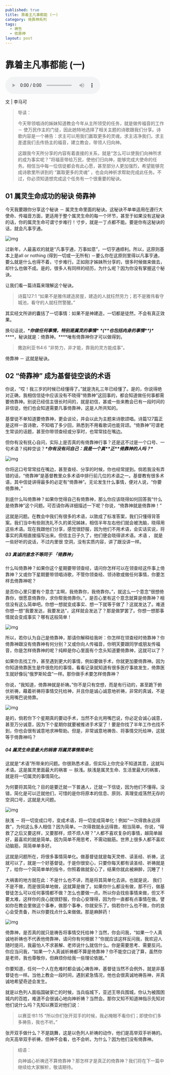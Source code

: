 ```yaml
---
published: true
title: 靠着主凡事都能 (一)
category: 倚靠神系列
tags:
  - 祷告
  - 依靠神
layout: post
---
```


# 靠着主凡事都能 (一)



<audio src="http://eaglesviewsoftware.com/wp-content/uploads/2022/04/倚靠神一.mp3" controls="controls"></audio>

文 | 李马可







> 导读：
>
> 今天带领唱诗的姊妹知道教会今年从主所领受的任务，就是做传福音的工作 － 使万民作主的门徒，因此她特地选择了相关主题的诗歌跟我们分享。诗歌内容是一个祷告：求主可以用我们赢取更多的灵魂，求主洁净我们，求主差遣我们去传扬主的福音，建立教会，带领人归向神。
>
> 这跟我今天所分享的内容有着直接的关系，就是“怎么可以使我们向神所求的成为事实呢？”将福音带给万民，使他们归向神，能够完成大使命的任务。相信当中每一位信徒都会有此心愿，甚至部分人更加强烈，希望能够完成诗歌里所讲到的 “赢取更多的灵魂” ，也会向神祈求帮助完成此任务。不过，你必须知道想完成这个任务有一个很重要的秘诀。




## **01** **属灵生命成功的秘诀** **倚靠神**

今天我要跟你分享这个秘诀 － 属灵生命里面的秘诀。这秘诀不单单适用在遵行大使命、传福音方面，更适用于整个属灵生命的每一个环节，甚至于如果没有这秘诀的话，你的属灵生命可谓寸步难行！寸步，就是一丁点都不能。要是你有这秘诀的话，就会凡事亨通。

![img](http://eaglesviewsoftware.com/wp-content/uploads/2022/04/1.jpg)

过新年，人最喜欢的就是“凡事亨通，万事如意”，一切亨通顺利。所以，这原则基本上是all or nothing  (得到一切或一无所有) －要么你在这原则里得以凡事亨通，要么就是什么也得不着，寸步难行。正如刚才姊妹所分享的，很多时候做来做去，却什么也做不成。是的，很多人有同样的经历，为什么呢？因为你没有掌握这个秘诀。

让我们看一篇诗篇来理解这个秘诀。



> 诗篇127:1 “如果不是雅伟建造房屋，建造的人就枉然劳力；若不是雅伟看守城池，看守的人就枉然警醒。”

其实经文所讲的囊括了一切事情：如果不是神建造，一切都是徒然，不会有真正效果。

换句话说，***\*你做任何事情，特别是属灵的事情\**** ***\*(\*******\*也包括肉身的事情\*******\*)\**** ***\*，秘诀就是：倚靠神。\****唯有倚靠神你才可以做得到，



> 撒迦利亚书4:6  “非势力，非才能，靠我的灵方能成事”。

倚靠神 － 这就是秘诀。

## **02**  **“倚靠神”** **成为基督徒空谈的术语**

你说，“哎！我三岁的时候已经懂得了。”就是洗礼三年已经懂了。是的，你说得绝对正确，我相信信徒中应该没有不晓得“倚靠神”这回事的，都会知道做任何事都需要倚靠神。别说已经信主很长时间的，就是初信，甚或一些来教会已有一段时间的非信徒，他们也会知道需要凡事倚靠神，这是人所共知的。

基督徒不单知道要倚靠神，更会谈论，并会以此为主题来诗歌颂唱。诗篇127篇正是这样一首诗歌，不知唱了多少回，熟悉到不用看歌词也能背颂。“倚靠神”可谓老生常谈的话题，甚至你带领查经或分享时，也常常挂在嘴边。

但你有没有抚心自问，实际上是否真的有倚靠神行事？还是这不过是一个口号、一句术语？纯粹空谈？***\*你有没有问自己：我是一个真\*******\*正\*******\*倚靠神的人吗？\****

![img](http://eaglesviewsoftware.com/wp-content/uploads/2022/04/2.png)





你将这口号常常挂在嘴边，甚至查经、分享的时候，你也经常提到。倘若我没有弄错的话，“倚靠神”是基督教里众多术语中排行前几位的术语之一。基督教有很多术语，其中信徒讲得最多的必定有“倚靠神”。无论发生什么事情，便对人说，“你要倚靠神。”

到底什么叫倚靠神？如果你觉得自己有倚靠神，那么你应该晓得如何回答我“什么是倚靠神”这个问题。可否请你再详细描述一下呢？你说，“倚靠神就是倚靠神！”

这就是问题。在教会中我们有很多的术语，以致成了标准答案，我们只懂得背答案。我们当中有些刚洗礼不久的弟兄姊妹，相信半年左右他们就会被洗脑，晓得用这些术语。现在我跟他们分享，感觉很舒服，因为他们不用术语，会实话实说，将事实的真相直接描写出来。但信主日子久了，他们便会晓得讲术语。术语 ， 就是一些好听的说话，不过内里很 空洞，没有实质内容，讲了跟没讲一样。



##### **03** **真诚的意念不等同于** **「倚靠神」**

什么叫倚靠神？如果你这个星期要带领查经，请问你怎样可以在领查经这件事上倚靠神？又或你下星期要带领唱诗歌，不管你领查经、领诗歌或做任何事情，你要怎样去倚靠神呢？

是否你心里只要有个意念“主啊，我倚靠你，我倚靠你。”，就这么一个意念“很想倚靠你，很愿意倚靠你，求你帮我倚靠你。”，是否心里有这个意念就算是倚靠神？相信没有这么简单吧。你想一想就变成事实、想一下就等于做了？这就发达了。难道你想一想“我要发达，我要发达”，这样就会发达了？那是做梦罢了。你想一想那事情就会变成事实？哪有这般简单！





![img](http://eaglesviewsoftware.com/wp-content/uploads/2022/04/3.jpg)





所以，若你认为自己是倚靠神，那请你解释给我听：你怎样在领查经时倚靠神？你倚靠神跟没有倚靠神有何分别？又或你向人传福音，你明天要跟同学或朋友传福音，你是怎样倚靠神的呢？纯粹是你心里面有个念头知道要倚靠神，这就可以了？

如果你去找工作，甚至遇到更大的事情，例如要做手术，你就更加要倚靠神。因为你知道倚靠医生是件很危险的事情，看看记录就知道有很多医疗事故发生，倚靠医生就好像玩“俄罗斯轮盘”一样。那你做手术要怎样倚靠神？

你说，“我知道，倚靠神就是祈祷。”你不是只有空想，而是有行动的，甚至跪下俯伏祈祷，藉着祈祷将事情交托给神，并且你是诚心诚意地祈祷，非常的真诚，不是光用嘴巴说倚靠。

![img](http://eaglesviewsoftware.com/wp-content/uploads/2022/04/4.png)

是的，倘若你下个星期真的要动手术，当然不会光用嘴巴说，你必定会诚心诚意，甚至万分诚意，因为下个星期你就要被推进手术室了！要是你找了半年工作也找不到，你也会很有诚意地求神帮助。但是，非常诚意地祷告、将事情交托给神，这就等于倚靠神吗？

##### **04** **属灵生命里最大的祸害** **将属灵事情简单化**

这就是“术语”所带来的问题。你很熟悉术语，但实际上你完全不知道其意，这就叫术语。这是属灵里面最大的祸害 － 肤浅。肤浅是属灵生命、生活里最大的祸害，就是将一切属灵的事情简化。

为何要将其简化？目的是要迁就一下普通人，迁就一下信徒，因为他们不懂得。没错，简化是可以迁就他们，可惜的是你将原本的信息、原则、真理变成荡然无存的空洞口号，这就是大问题。

![img](http://eaglesviewsoftware.com/wp-content/uploads/2022/04/5.jpg)





肤浅 －  将一切变成口号，变成术语，将一切变成简单化！例如“一次得救永远得救”，为何这么多人相信？因为简单。一次得救就永远得救，相当简单。你说，“得救了之后又要这样，又要那样，烦不烦人呀？”人都不喜欢复杂的事情，越简单越好，最喜欢的就是简单。因为简单不用思考，不需动脑筋。世界上很多人都不喜欢动脑筋，简简单单多好。

这就是问题所在，将很多事情简单化。做基督徒就是每天灵修、读圣经、祈祷，这就可以了，就是一个好基督徒。于是你很安心，只要你每天都有读圣经、祈祷就是了，给你一个简简单单的指令，你照着做就安心了，结果你就此被麻醉，沉睡了！

大祸害的地方就在此：不是什么也不讲，而是将其简单化去讲。也就是说，  我们不是不做，而是很简单地做，这就算是做了。如果你什么都没有做，那不行，做基督徒怎么可以任何事情都不做？怎么也要做一点。所以你会找些事情来做，但又不要太难，这样你的良心就很舒服，你会心安理得，因为你一直都有点事情在做。譬如你在教会里做这个事奉，做那个事奉，你就安乐了。倘若你什么也不做，你的良心会受责备，所以你要找点什么来做做。那是麻醉药！

![img](http://eaglesviewsoftware.com/wp-content/uploads/2022/04/6.jpg)





倚靠神，是否真的就只是祷告将事情交托给神？当然，你会问我，“如果一个人真诚地祈祷也不代表他倚靠神，请问你有何根据？”你就应该这样反问我，我欢迎人随时提问，我最怕人不求甚解、老师说什么就信什么。你是需要思考、需要反问。你应当问我，“如果一个人真诚祈祷都不算是倚靠神？你不能空口说了算，虽然你是老师，我也尊敬你，但麻烦你给我一些理论依据。”

你要知道，任何一个人在危难时都会诚心祷告神，基督徒当然不会例外，就是非基督徒也一样。当他上教会一段时间，遇到紧急情况，他也会很真诚地祷告神，并真诚地希望奇迹会发生。

就是以色列人面临国破家亡的时候，当兵临城下，亚述王带兵围城，你认为被围困城内的百姓，难道不会很诚心地向神祈祷？当然会。那你又知不知道神指示先知对他们说什么吗？先知以赛亚对他们说：



> 以赛亚书1:15 “所以你们张开双手的时候，我必掩眼不看你们；即使你们多多祷告，我也不听。”

张开双手做什么？不是跳舞，这是以色列人祈祷的动作，他们是高举双手祈祷的。向天高举双手祈祷，但神不会看，也不会听。为什么？因为他们没有倚靠神。

> 结语：
>
> 向神诚心祈祷还不算倚靠神？那怎样才是真正的倚靠神？我们将在下一篇中继续给大家解析，敬请期待。